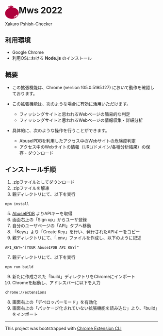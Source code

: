 # <img src="public/icons/icon_48.png" width="45" align="left"> Mws 2022

Xakuro Pshish-Checker

## 利用環境
- Google Chrome
- 利用OSにおける **Node.js** のインストール

## 概要

- この拡張機能は、Chrome (version 105.0.5195.127) において動作を確認しております。
- この拡張機能は、次のような場合に有効に活用いただけます。
  - フィッシングサイトと思われるWebページの簡易的な判定
  - フィッシングサイトと思われるWebページの情報収集・詳細分析

- 具体的に、次のような操作を行うことができます。
  - AbuseIPDBを利用したアクセス中のWebサイトの危険度判定
  - アクセス中のWebサイトの情報（URL/ドメイン/各種分析結果）の保存・ダウンロード

## インストール手順

1. .zipファイルとしてダウンロード
2. .zipファイルを解凍
3. 親ディレクトリにて、以下を実行
  ```
  npm install
  ```
5. [AbuseIPDB](https://www.abuseipdb.com/) よりAPIキーを取得
  1. 画面右上の「Sign up」からユーザ登録
  2. 自分のユーザページの「API」タブへ移動
  3. 「Keys」より「Create Key」を行い、発行されたAPIキーをコピー
6.  親ディレクトリにて、「.env」ファイルを作成し、以下のように記述
  ```
  API_KEY="[YOUR AbuseIPDB API KEY]"
  ```
7. 親ディレクトリにて、以下を実行
  ```
  npm run build
  ```
9. 新たに作成された「build」ディレクトリをChromeにインポート
  1. Chromeを起動し、アドレスバーに以下を入力
  ```
  chrome://extensions
  ```
8. 画面右上の「デペロッパーモード」を有効化
9. 画面右上の「パッケージ化されていない拡張機能を読み込む」より、「build」をインポート

---

This project was bootstrapped with [Chrome Extension CLI](https://github.com/dutiyesh/chrome-extension-cli)
